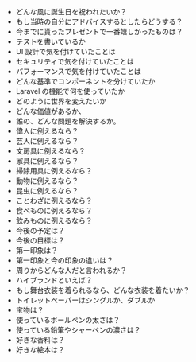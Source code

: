 - どんな風に誕生日を祝われたいか？
- もし当時の自分にアドバイスするとしたらどうする？
- 今までに貰ったプレゼントで一番嬉しかったものは？
- テストを書いているか
- UI 設計で気を付けていたことは
- セキュリティで気を付けていたことは
- パフォーマンスで気を付けていたことは
- どんな基準でコンポーネントを分けていたか
- Laravel の機能で何を使っていたか
- どのように世界を変えたいか
- どんな価値があるか、
- 誰の、どんな問題を解決するか。
- 偉人に例えるなら？
- 芸人に例えるなら？
- 文房具に例えるなら？
- 家具に例えるなら？
- 掃除用具に例えるなら？
- 動物に例えるなら？
- 昆虫に例えるなら？
- ことわざに例えるなら？
- 食べものに例えるなら？
- 飲みものに例えるなら？
- 今後の予定は？
- 今後の目標は？
- 第一印象は？
- 第一印象と今の印象の違いは？
- 周りからどんな人だと言われるか？
- ハイブランドといえば？
- もし舞台衣装を着られるなら、どんな衣装を着たいか？
- トイレットペーパーはシングルか、ダブルか
- 宝物は？
- 使っているボールペンの太さは？
- 使っている鉛筆やシャーペンの濃さは？
- 好きな香料は？
- 好きな絵本は？
